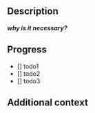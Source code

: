 
## Description

<!-- 이슈 번호를 적어주세요. ex)#79 -->

> <!-- 어떤 기능인지 적어주세요. 필요에 따라 스크린샷 추가도 가능합니다.-->

**_why is it necessary?_**

<!-- 해당 기능이 왜 필요한지 적어주세요. -->

## Progress

<!-- 작업 할 일을 적어주세요. -->

- [] todo1
- [] todo2
- [] todo3

## Additional context

<!-- 기능에 대한 주의 사항이나 궁금한 점, 더 나누고 싶은 이야기를 적어주세요. -->